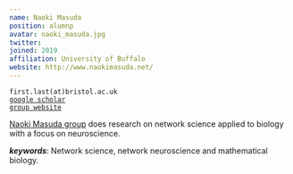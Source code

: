 ```yaml
---
name: Naoki Masuda
position: alumnp
avatar: naoki_masuda.jpg
twitter: 
joined: 2019
affiliation: University of Buffalo
website: http://www.naokimasuda.net/
---
```



<!--- _Senior Lecturer in Engineering Mathematics, Dept of Enginering Mathematics, SCEEM, Faculty of Engineering, University of Bristol_<br>-->

<i class="fa fa-envelope-o"></i> `first.last(at)bristol.ac.uk`<br>
<i class="fa fa-book"></i> <a href="https://scholar.google.co.uk/citations?user=fZDoOnMAAAAJ&hl=en&oi=ao">`google scholar`</a><br>
<i class="fa fa-link"></i> <a href="{{page.website}}">`group website`</a>

<!--**Office**<br>
Merchant Venturers Building<br>
Woodland Road<br>
Bristol, BS8 1UB, England, United Kingdom<br>-->

[Naoki Masuda group](http://www.naokimasuda.net/) does research on network science applied to biology with a focus on neuroscience.

***keywords***: Network science, network neuroscience and mathematical biology.